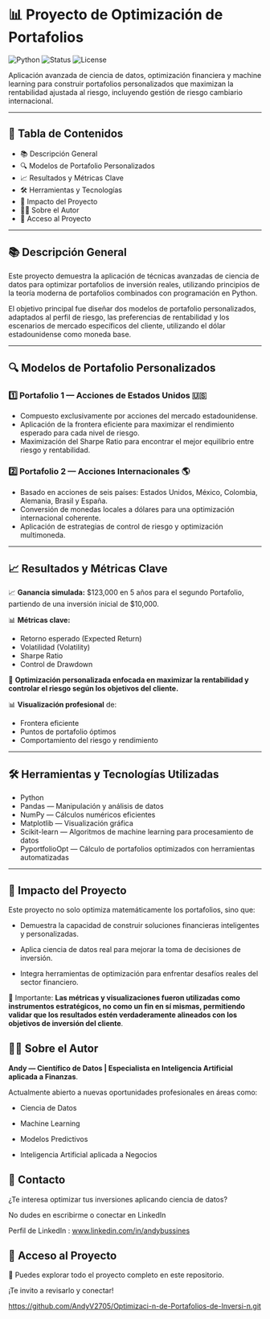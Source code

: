# 📊 Proyecto de Optimización de Portafolios

![Python](https://img.shields.io/badge/Python-3.11-blue)
![Status](https://img.shields.io/badge/Status-Completed-success)
![License](https://img.shields.io/badge/License-MIT-green)


Aplicación avanzada de ciencia de datos, optimización financiera y machine learning para construir portafolios personalizados que maximizan la rentabilidad ajustada al riesgo, incluyendo gestión de riesgo cambiario internacional.

---

## 📑 Tabla de Contenidos
- 📚 Descripción General
- 🔍 Modelos de Portafolio Personalizados
- 📈 Resultados y Métricas Clave
- 🛠️ Herramientas y Tecnologías
- 🎯 Impacto del Proyecto
- 👨‍💻 Sobre el Autor
- 📁 Acceso al Proyecto

---

## 📚 Descripción General

Este proyecto demuestra la aplicación de técnicas avanzadas de ciencia de datos para optimizar portafolios de inversión reales, utilizando principios de la teoría moderna de portafolios combinados con programación en Python.

El objetivo principal fue diseñar dos modelos de portafolio personalizados, adaptados al perfil de riesgo, las preferencias de rentabilidad y los escenarios de mercado específicos del cliente, utilizando el dólar estadounidense como moneda base.

---

## 🔍 Modelos de Portafolio Personalizados

### 1️⃣ Portafolio 1 — Acciones de Estados Unidos 🇺🇸
- Compuesto exclusivamente por acciones del mercado estadounidense.
- Aplicación de la frontera eficiente para maximizar el rendimiento esperado para cada nivel de riesgo.
- Maximización del Sharpe Ratio para encontrar el mejor equilibrio entre riesgo y rentabilidad.

### 2️⃣ Portafolio 2 — Acciones Internacionales 🌎
- Basado en acciones de seis países: Estados Unidos, México, Colombia, Alemania, Brasil y España.
- Conversión de monedas locales a dólares para una optimización internacional coherente.
- Aplicación de estrategias de control de riesgo y optimización multimoneda.

---

## 📈 Resultados y Métricas Clave

📈 **Ganancia simulada:** $123,000 en 5 años para el segundo Portafolio, partiendo de una inversión inicial de $10,000.

📊 **Métricas clave:**
- Retorno esperado (Expected Return)
- Volatilidad (Volatility)
- Sharpe Ratio
- Control de Drawdown

🎯 **Optimización personalizada enfocada en maximizar la rentabilidad y controlar el riesgo según los objetivos del cliente.**

📊 **Visualización profesional** de:
- Frontera eficiente
- Puntos de portafolio óptimos
- Comportamiento del riesgo y rendimiento

---

## 🛠️ Herramientas y Tecnologías Utilizadas
- Python
- Pandas — Manipulación y análisis de datos
- NumPy — Cálculos numéricos eficientes
- Matplotlib — Visualización gráfica
- Scikit-learn — Algoritmos de machine learning para procesamiento de datos
- PyportfolioOpt — Cálculo de portafolios optimizados con herramientas automatizadas

---

## 🎯 Impacto del Proyecto
Este proyecto no solo optimiza matemáticamente los portafolios, sino que:

- Demuestra la capacidad de construir soluciones financieras inteligentes y personalizadas.

- Aplica ciencia de datos real para mejorar la toma de decisiones de inversión.

- Integra herramientas de optimización para enfrentar desafíos reales del sector financiero.

🔎 Importante:
**Las métricas y visualizaciones fueron utilizadas como instrumentos estratégicos, no como un fin en sí mismas, permitiendo validar que los resultados estén verdaderamente alineados con los objetivos de inversión del cliente**.

## 👨‍💻 Sobre el Autor
**Andy — Científico de Datos | Especialista en Inteligencia Artificial aplicada a Finanzas**.

Actualmente abierto a nuevas oportunidades profesionales en áreas como:

- Ciencia de Datos

- Machine Learning

- Modelos Predictivos

- Inteligencia Artificial aplicada a Negocios

## 📩 Contacto
 ¿Te interesa optimizar tus inversiones aplicando ciencia de datos?

No dudes en escribirme o conectar en LinkedIn

Perfil de LinkedIn : www.linkedin.com/in/andybussines

## 📁 Acceso al Proyecto
🔗 Puedes explorar todo el proyecto completo en este repositorio.

¡Te invito a revisarlo y conectar!

https://github.com/AndyV2705/Optimizaci-n-de-Portafolios-de-Inversi-n.git

